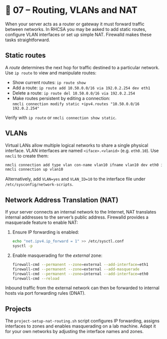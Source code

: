 # 📁 07 – Routing, VLANs and NAT

When your server acts as a router or gateway it must forward traffic between networks.  In RHCSA you may be asked to add static routes, configure VLAN interfaces or set up simple NAT.  Firewalld makes these tasks straightforward.

## Static routes

A *route* determines the next hop for traffic destined to a particular network.  Use `ip route` to view and manipulate routes:

- Show current routes: `ip route show`
- Add a route: `ip route add 10.50.0.0/16 via 192.0.2.254 dev eth1`
- Delete a route: `ip route del 10.50.0.0/16 via 192.0.2.254`
- Make routes persistent by editing a connection:  
  `nmcli connection modify static +ipv4.routes "10.50.0.0/16 192.0.2.254"`

Verify with `ip route` or `nmcli connection show static`.

## VLANs

Virtual LANs allow multiple logical networks to share a single physical interface.  VLAN interfaces are named `<iface>.<vlanid>` (e.g. `eth0.10`).  Use `nmcli` to create them:

```bash
nmcli connection add type vlan con-name vlan10 ifname vlan10 dev eth0 id 10 ip4 192.0.2.2/24
nmcli connection up vlan10
```

Alternatively, add `VLAN=yes` and `VLAN_ID=10` to the interface file under `/etc/sysconfig/network-scripts`.

## Network Address Translation (NAT)

If your server connects an internal network to the Internet, NAT translates internal addresses to the server’s public address.  Firewalld provides a masquerade feature to enable NAT:

1. Ensure IP forwarding is enabled:
   ```bash
   echo "net.ipv4.ip_forward = 1" >> /etc/sysctl.conf
   sysctl -p
   ```
2. Enable masquerading for the *external* zone:
   ```bash
   firewall-cmd --permanent --zone=external --add-interface=eth1
   firewall-cmd --permanent --zone=external --add-masquerade
   firewall-cmd --permanent --zone=internal --add-interface=eth0
   firewall-cmd --reload
   ```

Inbound traffic from the external network can then be forwarded to internal hosts via port forwarding rules (DNAT).

## Projects

The `project-setup-nat-routing.sh` script configures IP forwarding, assigns interfaces to zones and enables masquerading on a lab machine.  Adapt it for your own networks by adjusting the interface names and zones.

